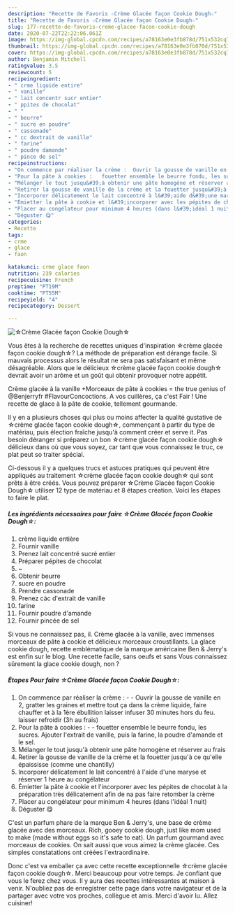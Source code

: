 ```yaml
---
description: "Recette de Favoris ☆Crème Glacée façon Cookie Dough☆"
title: "Recette de Favoris ☆Crème Glacée façon Cookie Dough☆"
slug: 177-recette-de-favoris-creme-glacee-facon-cookie-dough
date: 2020-07-22T22:22:06.061Z
image: https://img-global.cpcdn.com/recipes/a78163e0e3fb878d/751x532cq70/☆creme-glacee-facon-cookie-dough☆-photo-principale-de-la-recette.jpg
thumbnail: https://img-global.cpcdn.com/recipes/a78163e0e3fb878d/751x532cq70/☆creme-glacee-facon-cookie-dough☆-photo-principale-de-la-recette.jpg
cover: https://img-global.cpcdn.com/recipes/a78163e0e3fb878d/751x532cq70/☆creme-glacee-facon-cookie-dough☆-photo-principale-de-la-recette.jpg
author: Benjamin Mitchell
ratingvalue: 3.5
reviewcount: 5
recipeingredient:
- " crme liquide entire"
- " vanille"
- " lait concentr sucr entier"
- " ppites de chocolat"
- " "
- " beurre"
- " sucre en poudre"
- " cassonade"
- " cc dextrait de vanille"
- " farine"
- " poudre damande"
- " pince de sel"
recipeinstructions:
- "On commence par réaliser la crème :  Ouvrir la gousse de vanille en 2, gratter les graines et mettre tout ça dans la crème liquide, faire chauffer et à la 1ère ébullition laisser infuser 30 minutes hors du feu. laisser refroidir (3h au frais)"
- "Pour la pâte à cookies :   fouetter ensemble le beurre fondu, les sucres. Ajouter l&#39;extrait de vanille, puis la farine, la poudre d&#39;amande et le sel."
- "Mélanger le tout jusqu&#39;à obtenir une pâte homogène et réserver au frais"
- "Retirer la gousse de vanille de la crème et la fouetter jusqu&#39;à ce qu&#39;elle épaississe (comme une chantilly)"
- "Incorporer délicatement le lait concentré à l&#39;aide d&#39;une maryse et réserver 1 heure au congélateur"
- "Émietter la pâte à cookie et l&#39;incorporer avec les pépites de chocolat à la préparation très délicatement afin de na pas faire retomber la crème"
- "Placer au congélateur pour minimum 4 heures (dans l&#39;idéal 1 nuit)"
- "Déguster 😋"
categories:
- Recette
tags:
- crme
- glace
- faon

katakunci: crme glace faon 
nutrition: 239 calories
recipecuisine: French
preptime: "PT19M"
cooktime: "PT55M"
recipeyield: "4"
recipecategory: Dessert

---
```



![☆Crème Glacée façon Cookie Dough☆](https://img-global.cpcdn.com/recipes/a78163e0e3fb878d/751x532cq70/☆creme-glacee-facon-cookie-dough☆-photo-principale-de-la-recette.jpg)

Vous êtes à la recherche de recettes uniques d'inspiration ☆crème glacée façon cookie dough☆? La méthode de préparation est dérange facile. Si mauvais processus alors le résultat ne sera pas satisfaisant et même désagréable. Alors que le délicieux ☆crème glacée façon cookie dough☆ devrait avoir un arôme et un goût qui obtenir provoquer notre appétit.

Crème glacée à la vanille +Morceaux de pâte à cookies = the true genius of @Benjerryfr #FlavourConcoctions. A vos cuillères, ça c&#39;est Fair ! Une recette de glace à la pâte de cookie, tellement gourmande.

Il y en a plusieurs choses qui plus ou moins affecter la qualité gustative de ☆crème glacée façon cookie dough☆, commençant à partir du type de matériau, puis élection fraîche jusqu'à comment créer et serve it. Pas besoin déranger si préparez un bon ☆crème glacée façon cookie dough☆ délicieux dans où que vous soyez, car tant que vous connaissez le truc, ce plat peut so traiter spécial.


Ci-dessous il y a quelques trucs et astuces pratiques qui peuvent être appliqués au traitement ☆crème glacée façon cookie dough☆ qui sont prêts à être créés. Vous pouvez préparer ☆Crème Glacée façon Cookie Dough☆ utiliser 12 type de matériau et 8 étapes création. Voici les étapes to faire le plat.

<!--inarticleads1-->

##### Les ingrédients nécessaires pour faire ☆Crème Glacée façon Cookie Dough☆:

1.   crème liquide entière
1. Fournir  vanille
1. Prenez  lait concentré sucré entier
1. Préparer  pépites de chocolat
1.   ~
1. Obtenir  beurre
1.   sucre en poudre
1. Prendre  cassonade
1. Prenez  càc d&#39;extrait de vanille
1.   farine
1. Fournir  poudre d&#39;amande
1. Fournir  pincée de sel


Si vous ne connaissez pas, il. Crème glacée à la vanille, avec immenses morceaux de pâte à cookie et délicieux morceaux croustillants. La glace cookie dough, recette emblématique de la marque américaine Ben &amp; Jerry&#39;s est enfin sur le blog. Une recette facile, sans oeufs et sans Vous connaissez sûrement la glace cookie dough, non ? 

<!--inarticleads2-->

##### Étapes Pour faire ☆Crème Glacée façon Cookie Dough☆:

1. On commence par réaliser la crème : -  - Ouvrir la gousse de vanille en 2, gratter les graines et mettre tout ça dans la crème liquide, faire chauffer et à la 1ère ébullition laisser infuser 30 minutes hors du feu. laisser refroidir (3h au frais)
1. Pour la pâte à cookies :  -  - fouetter ensemble le beurre fondu, les sucres. Ajouter l&#39;extrait de vanille, puis la farine, la poudre d&#39;amande et le sel.
1. Mélanger le tout jusqu&#39;à obtenir une pâte homogène et réserver au frais
1. Retirer la gousse de vanille de la crème et la fouetter jusqu&#39;à ce qu&#39;elle épaississe (comme une chantilly)
1. Incorporer délicatement le lait concentré à l&#39;aide d&#39;une maryse et réserver 1 heure au congélateur
1. Émietter la pâte à cookie et l&#39;incorporer avec les pépites de chocolat à la préparation très délicatement afin de na pas faire retomber la crème
1. Placer au congélateur pour minimum 4 heures (dans l&#39;idéal 1 nuit)
1. Déguster 😋


C&#39;est un parfum phare de la marque Ben &amp; Jerry&#39;s, une base de crème glacée avec des morceaux. Rich, gooey cookie dough, just like mom used to make (made without eggs so it&#39;s safe to eat). Un parfum gourmand avec morceaux de cookies. On sait aussi que vous aimez la crème glacée. Ces simples constatations ont créées l&#39;extraordinaire. 


Donc c'est va emballer ça avec cette recette exceptionnelle ☆crème glacée façon cookie dough☆. Merci beaucoup pour votre temps. Je confiant que vous le ferez chez vous. Il y aura des recettes  intéressantes at maison à venir. N'oubliez pas de enregistrer cette page dans votre navigateur et de la partager avec votre vos proches, collègue et amis. Merci d'avoir lu. Allez cuisiner!
